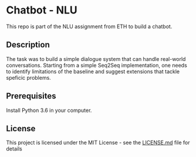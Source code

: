 # Chatbot - NLU

This repo is part of the NLU assignment from ETH to build a chatbot.

## Description

The task was to build a simple dialogue system that can handle real-world conversations. Starting from a simple Seq2Seq implementation, one needs to identify limitations of the baseline and suggest extensions that tackle speficic problems.

## Prerequisites

Install Python 3.6 in your computer.

## License

This project is licensed under the MIT License - see the [LICENSE.md](LICENSE.md) file for details
